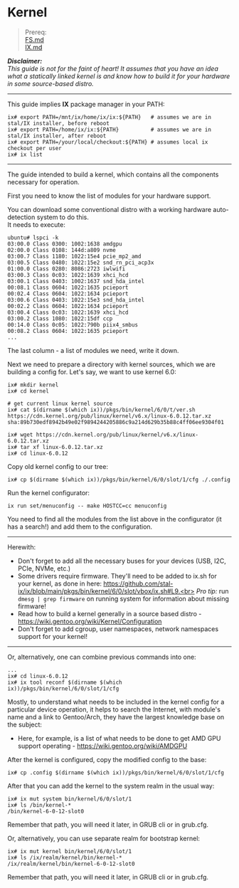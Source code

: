 # Kernel

> Prereq:<br>
> [FS.md](FS.md)<br>
> [IX.md](IX.md)<br>


**_Disclaimer:_**<br>
*This guide is not for the faint of heart! It assumes that you have an idea what a statically linked kernel is and know how to build it for your hardware in some source-based distro.*

---

This guide implies **IX** package manager in your PATH:

```shell
ix# export PATH=/mnt/ix/home/ix/ix:${PATH}   # assumes we are in stal/IX installer, before reboot
ix# export PATH=/home/ix/ix:${PATH}          # assumes we are in stal/IX installer, after reboot
ix# export PATH=/your/local/checkout:${PATH} # assumes local ix checkout per user
ix# ix list
```
---

The guide intended to build a kernel, which contains all the components necessary for operation.

First you need to know the list of modules for your hardware support.

You can download some conventional distro with a working hardware auto-detection system to do this.<br>
It needs to execute:

```shell
ubuntu# lspci -k
03:00.0 Class 0300: 1002:1638 amdgpu
02:00.0 Class 0108: 144d:a809 nvme
03:00.7 Class 1180: 1022:15e4 pcie_mp2_amd
03:00.5 Class 0480: 1022:15e2 snd_rn_pci_acp3x
01:00.0 Class 0280: 8086:2723 iwlwifi
03:00.3 Class 0c03: 1022:1639 xhci_hcd
03:00.1 Class 0403: 1002:1637 snd_hda_intel
00:08.1 Class 0604: 1022:1635 pcieport
00:02.4 Class 0604: 1022:1634 pcieport
03:00.6 Class 0403: 1022:15e3 snd_hda_intel
00:02.2 Class 0604: 1022:1634 pcieport
03:00.4 Class 0c03: 1022:1639 xhci_hcd
03:00.2 Class 1080: 1022:15df ccp
00:14.0 Class 0c05: 1022:790b piix4_smbus
00:08.2 Class 0604: 1022:1635 pcieport
...
```

The last column - a list of modules we need, write it down.

Next we need to prepare a directory with kernel sources, which we are building a config for. Let's say, we want to use kernel 6.0:

```shell
ix# mkdir kernel
ix# cd kernel

# get current linux kernel source
ix# cat $(dirname $(which ix))/pkgs/bin/kernel/6/0/t/ver.sh
https://cdn.kernel.org/pub/linux/kernel/v6.x/linux-6.0.12.tar.xz
sha:89b730edf8942b49e02f9894244205886c9a214d629b35b88c4ff06ee9304f01

ix# wget https://cdn.kernel.org/pub/linux/kernel/v6.x/linux-6.0.12.tar.xz
ix# tar xf linux-6.0.12.tar.xz
ix# cd linux-6.0.12
```

Copy old kernel config to our tree:

```shell
ix# cp $(dirname $(which ix))/pkgs/bin/kernel/6/0/slot/1/cfg ./.config
```

Run the kernel configurator:

```shell
ix run set/menuconfig -- make HOSTCC=cc menuconfig
```

You need to find all the modules from the list above in the configurator (it has a search!) and add them to the configuration.

---
Herewith:

 * Don't forget to add all the necessary buses for your devices (USB, I2C, PCIe, NVMe, etc.)
 * Some drivers require firmware. They'll need to be added to ix.sh for your kernel, as done in here: https://github.com/stal-ix/ix/blob/main/pkgs/bin/kernel/6/0/slot/vbox/ix.sh#L9.<br>
  *Pro tip:* run `dmesg | grep firmware` on running system for information about missing firmware!
 * Read how to build a kernel generally in a source based distro - https://wiki.gentoo.org/wiki/Kernel/Configuration
 * Don't forget to add cgroup, user namespaces, network namespaces support for your kernel!
---

Or, alternatively, one can combine previous commands into one:

```shell
...
ix# cd linux-6.0.12
ix# ix tool reconf $(dirname $(which ix))/pkgs/bin/kernel/6/0/slot/1/cfg
```

Mostly, to understand what needs to be included in the kernel config for a particular device operation, it helps to search the Internet, with module's name and a link to Gentoo/Arch, they have the largest knowledge base on the subject:

 * Here, for example, is a list of what needs to be done to get AMD GPU support operating - https://wiki.gentoo.org/wiki/AMDGPU

After the kernel is configured, copy the modified config to the base:

```shell
ix# cp .config $(dirname $(which ix))/pkgs/bin/kernel/6/0/slot/1/cfg
```

After that you can add the kernel to the system realm in the usual way:

```shell
ix# ix mut system bin/kernel/6/0/slot/1
ix# ls /bin/kernel-*
/bin/kernel-6-0-12-slot0
```

Remember that path, you will need it later, in GRUB cli or in grub.cfg.

Or, alternatively, you can use separate realm for bootstrap kernel:

```shell
ix# ix mut kernel bin/kernel/6/0/slot/1
ix# ls /ix/realm/kernel/bin/kernel-*
/ix/realm/kernel/bin/kernel-6-0-12-slot0
```

Remember that path, you will need it later, in GRUB cli or in grub.cfg.
